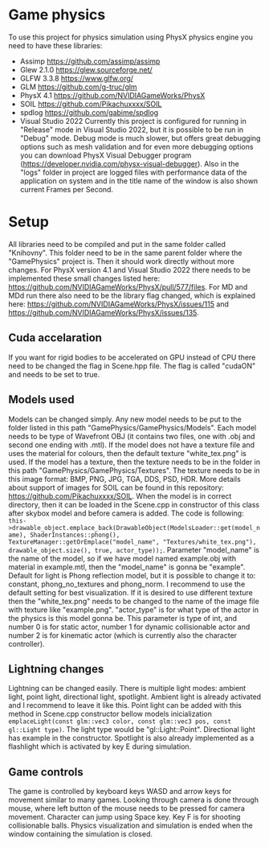 ﻿# Game physics
To use this project for physics simulation using PhysX physics engine you need to have these libraries:

 - Assimp https://github.com/assimp/assimp
 - Glew 2.1.0 https://glew.sourceforge.net/
 - GLFW 3.3.8 https://www.glfw.org/
 - GLM https://github.com/g-truc/glm
 - PhysX 4.1 https://github.com/NVIDIAGameWorks/PhysX
 - SOIL https://github.com/Pikachuxxxx/SOIL
 - spdlog https://github.com/gabime/spdlog
 - Visual Studio 2022
Currently this project is configured for running in "Release" mode in Visual Studio 2022, but it is possible to be run in "Debug" mode. Debug mode is much slower, but offers great debugging options such as mesh validation and for even more debugging options you can download PhysX Visual Debugger program (https://developer.nvidia.com/physx-visual-debugger). Also in the "logs" folder in project are logged files with performance data of the application on system and in the title name of the window is also shown current Frames per Second. 

# Setup

All libraries need to be compiled and put in the same folder called "Knihovny". This folder need to be in the same parent folder where the "GamePhysics" project is. Then it should work directly without more changes. For PhysX version 4.1 and Visual Studio 2022 there needs to be implemented these small changes listed here: https://github.com/NVIDIAGameWorks/PhysX/pull/577/files. For MD and MDd run there also need to be the library flag changed, which is explained here: https://github.com/NVIDIAGameWorks/PhysX/issues/115 and https://github.com/NVIDIAGameWorks/PhysX/issues/135.

## Cuda accelaration
If you want for rigid bodies to be accelerated on GPU instead of CPU there need to be changed the flag in Scene.hpp file. The flag is called "cudaON" and needs to be set to true. 

## Models used
Models can be changed simply. Any new model needs to be put to the folder listed in this path "GamePhysics/GamePhysics/Models". Each model needs to be type of Wavefront OBJ (it contains two files, one with .obj and second one ending with .mtl). If the model does not have a texture file and uses the material for colours, then the default texture "white_tex.png" is used. If the model has a texture, then the texture needs to be in the folder in this path "GamePhysics/GamePhysics/Textures". The texture needs to be in this image format: BMP, PNG, JPG, TGA, DDS, PSD, HDR. More details about support of images for SOIL can be found in this repository: https://github.com/Pikachuxxxx/SOIL. 
When the model is in correct directory, then it can be loaded in the Scene.cpp in constructor of this class after skybox model and before camera is added. The code is following: 
```this->drawable_object.emplace_back(DrawableObject(ModelsLoader::get(model_name), ShaderInstances::phong(), TextureManager::getOrEmplace("model_name", "Textures/white_tex.png"), drawable_object.size(), true, actor_type));```.
Parameter "model_name" is the name of the model, so if we have model named example.obj with material in example.mtl, then the "model_name" is gonna be "example". Default for light is Phong reflection model, but it is possible to change it to: constant, phong_no_textures and phong_norm. I recommend to use the default setting for best visualization. If it is desired to use different texture then the "white_tex.png" needs to be changed to the name of the image file with texture like "example.png". "actor_type" is for what type of the actor in the physics is this model gonna be. This parameter is type of int, and number 0 is for static actor, number 1 for dynamic collisionable actor and number 2 is for kinematic actor (which is currently also the character controller). 
## Lightning changes
Lightning can be changed easily. There is multiple light modes: ambient light, point light, directional light, spotlight. Ambient light is already activated and I recommend to leave it like this. Point light can be added with this method in Scene.cpp constructor bellow models inicialization ```emplaceLight(const glm::vec3 color, const glm::vec3 pos, const gl::Light type)```.  The light type would be "gl::Light::Point". Directional light has example in the constructor. Spotlight is also already implemented as a flashlight which is activated by key E during simulation. 
## Game controls
The game is controlled by keyboard keys WASD and arrow keys for movement similar to many games. Looking through camera is done through mouse, where left button of the mouse needs to be pressed for camera movement. Character can jump using Space key. Key F is for shooting collisionable balls. Physics visualization and simulation is ended when the window containing the simulation is closed. 



